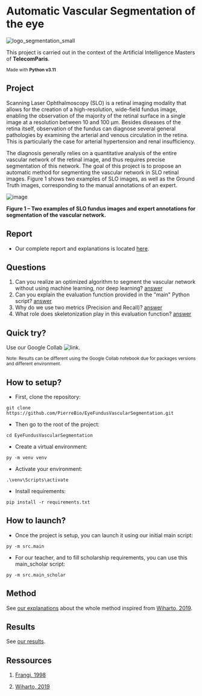 # Automatic Vascular Segmentation of the eye
![logo_segmentation_small](https://github.com/PierreBio/EyeFundusVascularSegmentation/assets/45881846/b7d1d1cf-1a0a-47f5-87fb-55835557ee19)

This project is carried out in the context of the Artificial Intelligence Masters of **TelecomParis**.

<sub>Made with __Python v3.11__</sub>
## Project

Scanning Laser Ophthalmoscopy (SLO) is a retinal imaging modality that allows for the creation of a high-resolution, wide-field fundus image, enabling the observation of the majority of the retinal surface in a single image at a resolution between 10 and 100 μm. Besides diseases of the retina itself, observation of the fundus can diagnose several general pathologies by examining the arterial and venous circulation in the retina. This is particularly the case for arterial hypertension and renal insufficiency.

The diagnosis generally relies on a quantitative analysis of the entire vascular network of the retinal image, and thus requires precise segmentation of this network. The goal of this project is to propose an automatic method for segmenting the vascular network in SLO retinal images. Figure 1 shows two examples of SLO images, as well as the Ground Truth images, corresponding to the manual annotations of an expert.

![image](https://github.com/PierreBio/EyeFundusVascularSegmentation/assets/45881846/7ec2de94-321e-45c0-aea6-1454cf9ed9fc)

**Figure 1 – Two examples of SLO fundus images and expert annotations for segmentation of the vascular network.**

## Report

- Our complete report and explanations is located [here](docs/Eye_Segmentation_Report.pdf).

## Questions

1. Can you realize an optimized algorithm to segment the vascular network without using machine learning, nor deep learning? [answer](docs/ANSWERS.md#answer-1)
2. Can you explain the evaluation function provided in the "main" Python script? [answer](docs/ANSWERS.md#answer-2)
3. Why do we use two metrics (Precision and Recall)? [answer](docs/ANSWERS.md#answer-3)
4. What role does skeletonization play in this evaluation function? [answer](docs/ANSWERS.md#answer-4)

## Quick try?

Use our Google Collab ![link](https://colab.research.google.com/drive/1rXAabFUJKnAIvB4SSaxYVpEb0kuvUtnr?usp=sharing).

<sub>Note: Results can be different using the Google Collab notebook due for packages versions and different environment.</sub>

## How to setup?

- First, clone the repository:

```
git clone https://github.com/PierreBio/EyeFundusVascularSegmentation.git
```

- Then go to the root of the project:

```
cd EyeFundusVascularSegmentation
```

- Create a virtual environment:

```
py -m venv venv
```

- Activate your environment:

```
.\venv\Scripts\activate
```

- Install requirements:

```
pip install -r requirements.txt
```

## How to launch?

- Once the project is setup, you can launch it using our initial main script:

```
py -m src.main
```

- For our teacher, and to fill scholarship requirements, you can use this main_scholar script:

```
py -m src.main_scholar
```

## Method

See [our explanations](docs/METHOD.md) about the whole method inspired from [Wiharto, 2019](https://thesai.org/Downloads/Volume10No6/Paper_54-Blood_Vessels_Segmentation.pdf).

## Results

See [our results](docs/RESULTS.md).

## Ressources

1. [Frangi, 1998](https://d1wqtxts1xzle7.cloudfront.net/48947667/Muliscale_Vessel_Enhancement_Filtering20160918-18985-1pkzn9x-libre.pdf?1474259972=&response-content-disposition=inline%3B+filename%3DMuliscale_Vessel_Enhancement_Filtering.pdf&Expires=1707571192&Signature=Okg9BCjCipv9OxwQDCGuGKUJZt82qMVwROACadxa9fO0FvYchBxiPnXoXgmWerBwalYxut9hBc7pQ7gs93-PYfHBCjv3D-LGcdSTDSr0OjfK9E7yY2Im53wbuI6uc-kPkNxacXenQqeBKDDTEyb9WtlYrA1C2kPQoduNEL7VDg-smCTvoecvdiuz6V5g8Z8YCH8TBkQhU1zwwq-ntD~SRECvJ6nnOt6BhVvFvaP6Q7F7tb5fAwOhBh-DQqPwBcIyUi1sLpuAoBlTvagydDthv5AfDv~n8nzhqucy31IMZxMYAdH2rdBPCs7AjJfk7j2SDAU-WaEeu6v8khRjZum4zw__&Key-Pair-Id=APKAJLOHF5GGSLRBV4ZA)

2. [Wiharto, 2019](https://thesai.org/Downloads/Volume10No6/Paper_54-Blood_Vessels_Segmentation.pdf)

